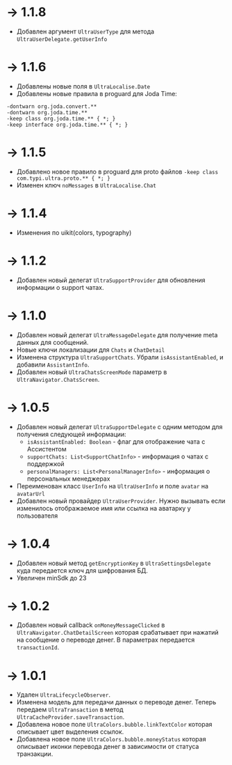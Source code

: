 # -> 1.1.8

- Добавлен аргумент `UltraUserType` для метода `UltraUserDelegate.getUserInfo`

# -> 1.1.6

- Добавлены новые поля в `UltraLocalise.Date`
- Добавлены новые правила в proguard для Joda Time:

```text
-dontwarn org.joda.convert.**
-dontwarn org.joda.time.**
-keep class org.joda.time.** { *; }
-keep interface org.joda.time.** { *; }
```

# -> 1.1.5

- Добавлено новое правило в proguard для proto файлов `-keep class com.typi.ultra.proto.** { *; }`
- Изменен ключ `noMessages` в `UltraLocalise.Chat`

# -> 1.1.4

- Изменения по uikit(colors, typography)

# -> 1.1.2

- Добавлен новый делегат `UltraSupportProvider` для обновления информации о support чатах.

# -> 1.1.0

- Добавлен новый делегат `UltraMessageDelegate` для получение meta данных для сообщений.
- Новые ключи локализации для `Chats` и `ChatDetail`
- Изменена структура `UltraSupportChats`. Убрали `isAssistantEnabled`, и добавили `AssistantInfo`.
- Добавлен новый `UltraChatsScreenMode` параметр в `UltraNavigator.ChatsScreen`.

# -> 1.0.5

- Добавлен новый делегат `UltraSupportDelegate` с одним методом для получения следующей информации:
    - `isAssistantEnabled: Boolean` - флаг для отображение чата с Ассистентом
    - `supportChats: List<SupportChatInfo>` - информация о чатах с поддержкой
    - `personalManagers: List<PersonalManagerInfo>` - информация о персональных менеджерах
- Переименован класс `UserInfo` на `UltraUserInfo` и поле `avatar` на `avatarUrl`
- Добавлен новый провайдер `UltraUserProvider`. Нужно вызывать если изменилось отображаемое имя или ссылка на аватарку
  у пользователя

# -> 1.0.4

- Добавлен новый метод `getEncryptionKey`  в `UltraSettingsDelegate` куда передается ключ для шифрования БД.
- Увеличен minSdk до 23

# -> 1.0.2

- Добавлен новый callback `onMoneyMessageClicked` в `UltraNavigator.ChatDetailScreen` которая срабатывает при нажатий на
  сообщение о переводе денег. В параметрах передается `transactionId`.

# -> 1.0.1

- Удален `UltraLifecycleObserver`.
- Изменена модель для передачи данных о переводе денег. Теперь передаем `UltraTransaction` в метод
  `UltraCacheProvider.saveTransaction`.
- Добавлена новое поле `UltraColors.bubble.linkTextColor` которая описывает цвет выделения ссылок.
- Добавлена новое поле `UltraColors.bubble.moneyStatus` которая описывает иконки перевода денег в зависимости от статуса
  транзакции.